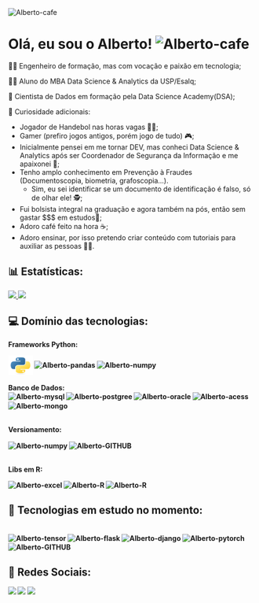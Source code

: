 <img alt="Alberto-cafe" height="300" width=100% src="https://github.com/AlbertoFAraujo/AlbertoFAraujo/assets/105552990/7ac5bbdd-da3e-4be2-9571-36459e55c947">

# Olá, eu sou o Alberto! <img alt="Alberto-cafe" height="30" width="30" src="https://github.com/AlbertoFAraujo/AlbertoFAraujo/assets/105552990/4a6a309f-40f7-460e-aa02-b0a7e586eb64"> 

👩‍💻 Engenheiro de formação, mas com vocação e paixão em tecnologia;

👨‍🎓 Aluno do MBA Data Science & Analytics da USP/Esalq;

🧠 Cientista de Dados em formação pela Data Science Academy(DSA);

👀 Curiosidade adicionais:
- Jogador de Handebol nas horas vagas 🤾🏽;
- Gamer (prefiro jogos antigos, porém jogo de tudo) 🎮;
- Inicialmente pensei em me tornar DEV, mas conheci Data Science & Analytics após ser Coordenador de Segurança da Informação e me apaixonei 🥰;
- Tenho amplo conhecimento em Prevenção à Fraudes (Documentoscopia, biometria, grafoscopia...). 
    - Sim, eu sei identificar se um documento de identificação é falso, só de olhar ele! 🕵️;
- Fui bolsista integral na graduação e agora também na pós, então sem gastar $$$ em estudos🤗;
- Adoro café feito na hora ☕;
- Adoro ensinar, por isso pretendo criar conteúdo com tutoriais para auxiliar as pessoas 👨‍🏫.

## 📊 Estatísticas:

<div align="left">
  <a href="https://github.com/AlbertoFAraujo">
    <img height="150em" src="https://github-readme-stats.vercel.app/api?username=AlbertoFAraujo&locale=pt-br&hide=contribs&count_private=true&show_icons=true&theme=github_dark"/>
    <img height="150em" src="https://github-readme-stats.vercel.app/api/top-langs/?username=AlbertoFAraujo&theme=github_dark&hide_border=false&&layout=compact"/>
  </a>
</div>

## 💻 Domínio das tecnologias:
<b>Frameworks Python:<b>
<div style="display: inline_block">
  <img align="center" alt="Alberto-python" height="40" width="50" src="https://raw.githubusercontent.com/devicons/devicon/master/icons/python/python-original.svg">
  <img align="center" alt="Alberto-pandas" height="40" width="50" src="https://cdn.jsdelivr.net/gh/devicons/devicon/icons/pandas/pandas-original.svg">
  <img align="center" alt="Alberto-numpy" height="40" width="50" src="https://cdn.jsdelivr.net/gh/devicons/devicon/icons/numpy/numpy-original.svg"> 
</div>

<br>
<b>Banco de Dados:<b>
<div style="display: inline_block">
  <img align="center" alt="Alberto-mysql" height="80" width="70" src="https://www.logo.wine/a/logo/MySQL/MySQL-Logo.wine.svg"> 
  <img align="center" alt="Alberto-postgree" height="70" width="60" src="https://www.logo.wine/a/logo/PostgreSQL/PostgreSQL-Logo.wine.svg">
  <img align="center" alt="Alberto-oracle" height="90" width="80" src="https://www.logo.wine/a/logo/Oracle_Database/Oracle_Database-Logo.wine.svg">
  <img align="center" alt="Alberto-acess" height="50" width="50" src="https://www.logo.wine/a/logo/Microsoft_Access/Microsoft_Access-Logo.wine.svg"> 
  <img align="center" alt="Alberto-mongo" height="90" width="100" src="https://www.logo.wine/a/logo/MongoDB/MongoDB-Logo.wine.svg">  
    
    
    
</div>
    
<br>
    
<b>Versionamento:<b>
<div style="display: inline_block">
    <img align="center" alt="Alberto-numpy" height="40" width="50" src="https://cdn.jsdelivr.net/gh/devicons/devicon/icons/git/git-plain.svg">
    <img align="center" alt="Alberto-GITHUB" height="50" width="60" src="https://www.logo.wine/a/logo/GitHub/GitHub-Icon-White-Dark-Background-Logo.wine.svg"> 
</div>
    
<br>
    
<b>Libs em R:<b>
<div style="display: inline_block">    
  <img align="center" alt="Alberto-excel" height="50" width="60" src="https://www.logo.wine/a/logo/Microsoft_Excel/Microsoft_Excel-Logo.wine.svg">
  <img align="center" alt="Alberto-R" height="50" width="60" src="https://www.logo.wine/a/logo/R_(programming_language)/R_(programming_language)-Logo.wine.svg">
  <img align="center" alt="Alberto-R" height="50" width="60" src="https://www.vectorlogo.zone/logos/microsoft_vb/microsoft_vb-icon.svg">
  
  
</div>
    
## 📘 Tecnologias em estudo no momento:
<div style="display: inline_block"><br> 
  <img align="center" alt="Alberto-tensor" height="30" width="40" src="https://cdn.jsdelivr.net/gh/devicons/devicon/icons/tensorflow/tensorflow-original.svg">
  <img align="center" alt="Alberto-flask" height="30" width="40" src="https://cdn.jsdelivr.net/gh/devicons/devicon/icons/flask/flask-original.svg">
  <img align="center" alt="Alberto-django" height="30" width="40" src="https://cdn.jsdelivr.net/gh/devicons/devicon/icons/django/django-plain.svg">
  <img align="center" alt="Alberto-pytorch" height="30" width="40" src="https://cdn.jsdelivr.net/gh/devicons/devicon/icons/pytorch/pytorch-original.svg"> 
  <img align="center" alt="Alberto-GITHUB" height="30" width="40" src="https://cdn.jsdelivr.net/gh/devicons/devicon/icons/github/github-original.svg">   
       
</div> 

## 🔗 Redes Sociais:

<div> 
  <a href = "https://rotinacientistadedados.blogspot.com/"><img src="https://img.shields.io/badge/Blogger-FF5722?style=for-the-badge&logo=blogger&logoColor=white" target="_blank"></a>
  <a href="https://www.linkedin.com/in/alberto-ferreira-araujo-352744b1/" target="_blank"><img src="https://img.shields.io/badge/-LinkedIn-%230077B5?style=for-the-badge&logo=linkedin&logoColor=white" target="_blank"></a> 
  <a href = "mailto:albertoferreiraaraujo@gmail.com"><img src="https://img.shields.io/badge/-Gmail-%23333?style=for-the-badge&logo=gmail&logoColor=white" target="_blank"></a>
</div>


 

    
    
